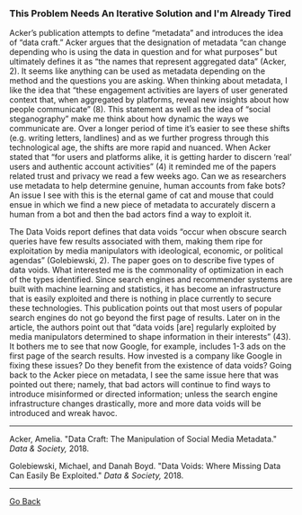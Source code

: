 ### This Problem Needs An Iterative Solution and I'm Already Tired

Acker’s publication attempts to define “metadata” and introduces the idea of “data craft.” Acker argues that the designation of metadata “can change depending who is using the data in question and for what purposes” but ultimately defines it as “the names that represent aggregated data” (Acker, 2). It seems like anything can be used as metadata depending on the method and the questions you are asking. When thinking about metadata, I like the idea that “these engagement activities are layers of user generated context that, when aggregated by platforms, reveal new insights about how people communicate” (8). This statement as well as the idea of “social steganography” make me think about how dynamic the ways we communicate are. Over a longer period of time it’s easier to see these shifts (e.g. writing letters, landlines) and as we further progress through this technological age, the shifts are more rapid and nuanced. When Acker stated that “for users and platforms alike, it is getting harder to discern ‘real’ users and authentic account activities” (4) it reminded me of the papers related trust and privacy we read a few weeks ago. Can we as researchers use metadata to help determine genuine, human accounts from fake bots? An issue I see with this is the eternal game of cat and mouse that could ensue in which we find a new piece of metadata to accurately discern a human from a bot and then the bad actors find a way to exploit it. 

The Data Voids report defines that data voids “occur when obscure search queries have few results associated with them, making them ripe for exploitation by media manipulators with ideological, economic, or political agendas” (Golebiewski, 2). The paper goes on to describe five types of data voids. What interested me is the commonality of optimization in each of the types identified. Since search engines and recommender systems are built with machine learning and statistics, it has become an infrastructure that is easily exploited and there is nothing in place currently to secure these technologies. This publication points out that most users of popular search engines do not go beyond the first page of results. Later on in the article, the authors point out that “data voids [are] regularly exploited by media manipulators determined to shape information in their interests” (43).  It bothers me to see that now Google, for example, includes 1-3 ads on the first page of the search results. How invested is a company like Google in fixing these issues? Do they benefit from the existence of data voids? Going back to the Acker piece on metadata, I see the same issue here that was pointed out there; namely, that bad actors will continue to find ways to introduce misinformed or directed information; unless the search engine infrastructure changes drastically, more and more data voids will be introduced and wreak havoc. 


---

Acker, Amelia. "Data Craft: The Manipulation of Social Media Metadata." *Data &
Society,* 2018.

Golebiewski, Michael, and Danah Boyd. "Data Voids: Where Missing Data Can Easily
Be Exploited." *Data & Society,* 2018.


---
[Go Back](https://cosbeyr.github.io/Data-Dilemmas/)
